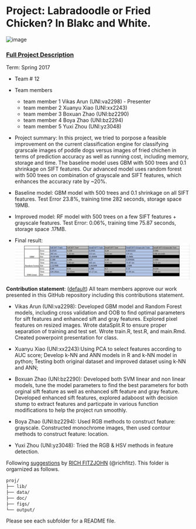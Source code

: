  # Project: Labradoodle or Fried Chicken? In Blakc and White. 
![image](figs/poodleKFC.jpg)

### [Full Project Description](doc/project3_desc.html)

Term: Spring 2017

+ Team # 12
+ Team members
	+ team member 1  Vikas Arun (UNI:va2298) - Presenter
	+ team member 2  Xuanyu Xiao (UNI:xx2243)
	+ team member 3  Boxuan Zhao (UNI:bz2290)
	+ team member 4  Boya Zhao (UNI:bz2294)
	+ team member 5  Yuxi Zhou (UNI:yz3048)

+ Project summary: In this project, we tried to porpose a feasible improvement on the current classification engine for classifying grarscale images of poddle dogs versus images of fried chichen in terms of prediction accuracy as well as running cost, including memory, storage and time. The baseline model uses GBM with 500 trees and 0.1 shrinkage on SIFT features. Our advanced model uses random forest with 500 trees on combination of grayscale and SIFT features, which enhances the accuracy rate by ~20%.

+ Baseline model: GBM model with 500 trees and 0.1 shrinkage on all SIFT features. Test Error 23.8%, training time 282 seconds, storage space 19MB.

+ Improved model: RF model with 500 trees on a few SIFT features + grayscale features. Test Error: 0.06%, training time 75.87 seconds, storage space .17MB.

+ Final result: ![image](figs/ErrorRates.JPG)
	
**Contribution statement**: ([default](doc/a_note_on_contributions.md)) All team members approve our work presented in this GitHub repository including this contributions statement. 

 + Vikas Arun (UNI:va2298): Developed GBM model and Random Forest models, including cross validation and OOB to find optimal parameters for sift features and enhanced sift and gray features. Explored pixel features on resized images. Wrote dataSplit.R to ensure proper separation of training and test set. Wrote train.R, test.R, and main.Rmd. Created powerpoint presentation for class. 
 
 + Xuanyu Xiao (UNI:xx2243):Using PCA to select features according to AUC score; Develop k-NN and ANN models in R and k-NN model in python; Testing both original dataset and improved dataset using k-NN and ANN;
 
 + Boxuan Zhao (UNI:bz2290): Developed both SVM linear and non linear models, tune the model parameters to find the best parameters for both orginal sift feature as well as enhanced sift feature and gray feature. Developed enhanced sift features, explored adaboost with decision stump to extract features and particpate in various function modifications to help the project run smoothly.
 
+ Boya Zhao (UNI:bz2294): Used RGB methods to construct feature: grayscale. Constructed monochrome images, then used contour methods to construct feature: location.
 
 + Yuxi Zhou (UNI:yz3048): Tried the RGB & HSV methods in feature detection.

Following [suggestions](http://nicercode.github.io/blog/2013-04-05-projects/) by [RICH FITZJOHN](http://nicercode.github.io/about/#Team) (@richfitz). This folder is orgarnized as follows.

```
proj/
├── lib/
├── data/
├── doc/
├── figs/
└── output/
```

Please see each subfolder for a README file.
